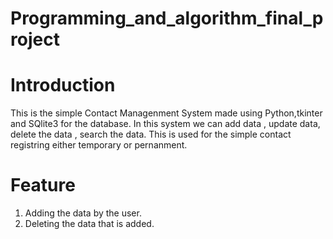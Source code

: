 # Programming_and_algorithm_final_project

# Introduction
   This is the simple Contact Managenment System made using Python,tkinter and SQlite3 for the database.
   In this system we can add data , update data, delete the data , search the data. This is used for the simple 
   contact registring either temporary or pernanment.

# Feature
1. Adding the data by the user.
2. Deleting the data that is added.
